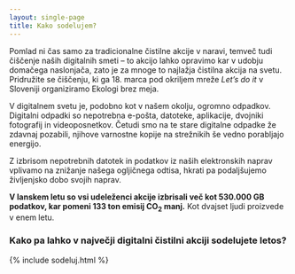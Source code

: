 ```yaml
---
layout: single-page
title: Kako sodelujem?
---
```


Pomlad ni čas samo za tradicionalne čistilne akcije v naravi, temveč tudi čiščenje naših digitalnih smeti – to akcijo lahko opravimo kar v udobju domačega naslonjača, zato je za mnoge to najlažja čistilna akcija na svetu. Pridružite se čiščenju, ki ga 18. marca pod okriljem mreže *Let’s do it* v Sloveniji organiziramo Ekologi brez meja.

V digitalnem svetu je, podobno kot v našem okolju, ogromno odpadkov. Digitalni odpadki so nepotrebna e-pošta, datoteke, aplikacije, dvojniki fotografij in videoposnetkov. Četudi smo na te stare digitalne odpadke že zdavnaj pozabili, njihove varnostne kopije na strežnikih še vedno porabljajo energijo. 

Z izbrisom nepotrebnih datotek in podatkov iz naših elektronskih naprav vplivamo na znižanje našega ogljičnega odtisa, hkrati pa podaljšujemo življenjsko dobo svojih naprav.

**V lanskem letu so vsi udeleženci akcije izbrisali več kot 530.000 GB podatkov, kar pomeni 133 ton emisij CO<sub>2</sub> manj.** Kot dvajset ljudi proizvede v enem letu.

### Kako pa lahko v največji digitalni čistilni akciji sodelujete letos?

{% include sodeluj.html %}

